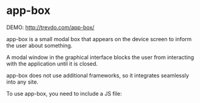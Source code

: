 # app-box

DEMO:
http://trevdo.com/app-box/

app-box is a small modal box that appears on the device screen to inform the user about something.

A modal window in the graphical interface blocks the user from interacting with the application until it is closed.

app-box does not use additional frameworks, so it integrates seamlessly into any site.

To use app-box, you need to include a JS file:

<script defer src="app-box.js" type="text/javascript"></script>
